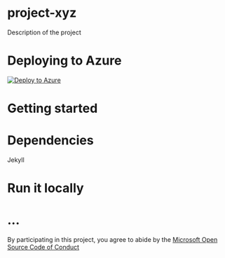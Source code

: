 
# project-xyz
Description of the project

# Deploying to Azure
[![Deploy to Azure](http://azuredeploy.net/deploybutton.png)](https://azuredeploy.net/)

# Getting started

# Dependencies
Jekyll


# Run it locally

# ...

By participating in this project, you
agree to abide by the [Microsoft Open Source Code of Conduct](https://opensource.microsoft.com/codeofconduct/)